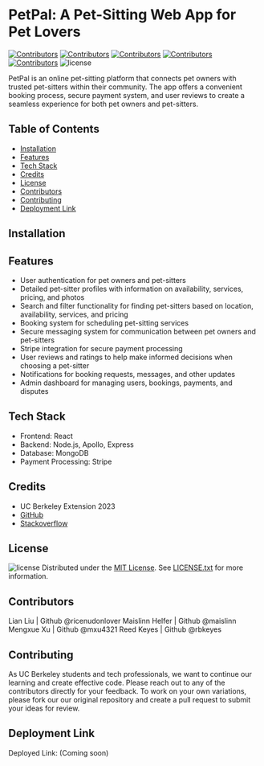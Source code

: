 # PetPal: A Pet-Sitting Web App for Pet Lovers

[![Contributors](https://img.shields.io/badge/Collaborator-UCBERKELEY-blue)](https://extension.berkeley.edu/)
[![Contributors](https://img.shields.io/badge/Collaborator-MAISLINN-blue)](https://github.com/Maislinn)
[![Contributors](https://img.shields.io/badge/Collaborator-LIAN-blue)](https://github.com/RicenUdonLover)
[![Contributors](https://img.shields.io/badge/Collaborator-REED-blue)](https://github.com/rbkeyes)
[![Contributors](https://img.shields.io/badge/Collaborator-MENGXUE-blue)](https://github.com/mxu4321)
![license](https://img.shields.io/badge/license-MIT-yellow)

  PetPal is an online pet-sitting platform that connects pet owners with trusted pet-sitters within their community. The app offers a convenient booking process, secure payment system, and user reviews to create a seamless experience for both pet owners and pet-sitters.

## Table of Contents
* [Installation](#installation)
* [Features](#features)
* [Tech Stack](#tech-stack)
* [Credits](#credits)
* [License](#license)
* [Contributors](#contributors)
* [Contributing](#contributing)
* [Deployment Link](#deployment-link)

## Installation

## Features

* User authentication for pet owners and pet-sitters
* Detailed pet-sitter profiles with information on availability, services, pricing, and photos
* Search and filter functionality for finding pet-sitters based on location, availability, services, and pricing
* Booking system for scheduling pet-sitting services
* Secure messaging system for communication between pet owners and pet-sitters
* Stripe integration for secure payment processing
* User reviews and ratings to help make informed decisions when choosing a pet-sitter
* Notifications for booking requests, messages, and other updates
* Admin dashboard for managing users, bookings, payments, and disputes

## Tech Stack

* Frontend: React
* Backend: Node.js, Apollo, Express
* Database: MongoDB
* Payment Processing: Stripe


## Credits
- UC Berkeley Extension 2023
- [GitHub](https://docs.github.com/en)
- [Stackoverflow](https://stackoverflow.com/)

## License

![license](https://img.shields.io/badge/license-MIT-yellow)
Distributed under the [MIT License](https://opensource.org/license/mit/). See [LICENSE.txt](/LICENSE) for more information.

## Contributors

Lian Liu  |  Github @ricenudonlover
Maislinn Helfer | Github @maislinn
Mengxue Xu | Github @mxu4321
Reed Keyes | Github @rbkeyes

## Contributing

As UC Berkeley students and tech professionals, we want to continue our learning and create effective code. Please reach out to any of the contributors directly for your feedback. To work on your own variations, please fork our our original repository and create a pull request to submit your ideas for review. 

## Deployment Link

Deployed Link: (Coming soon)
